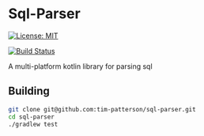 # Sql-Parser
[![License: MIT](https://img.shields.io/badge/License-MIT-yellow.svg)](https://opensource.org/licenses/MIT)

[![Build Status](https://travis-ci.org/tim-patterson/sql-parser.svg?branch=master)](https://travis-ci.org/tim-patterson/sql-parser)

A multi-platform kotlin library for parsing sql

## Building
```sh
git clone git@github.com:tim-patterson/sql-parser.git
cd sql-parser
./gradlew test
```